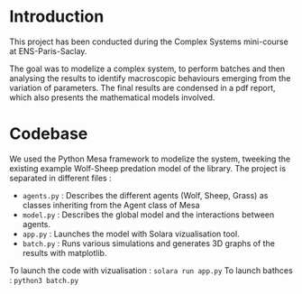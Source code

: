 # Introduction

This project has been conducted during the Complex Systems mini-course at ENS-Paris-Saclay.

The goal was to modelize a complex system, to perform batches and then analysing the results
to identify macroscopic behaviours emerging from the variation of parameters. The final 
results are condensed in a pdf report, which also presents the mathematical models involved.

# Codebase

We used the Python Mesa framework to modelize the system, tweeking the existing
example Wolf-Sheep predation model of the library. The project is separated in
different files :

- `agents.py` : Describes the different agents (Wolf, Sheep, Grass) as classes inheriting from the Agent class of Mesa
- `model.py` : Describes the global model and the interactions between agents.
- `app.py` : Launches the model with Solara vizualisation tool. 
- `batch.py` : Runs various simulations and generates 3D graphs of the results with matplotlib. 

To launch the code with vizualisation : `solara run app.py`
To launch bathces : `python3 batch.py`
